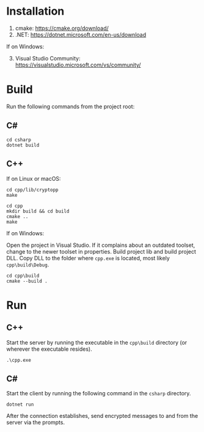 # Installation

1. cmake: https://cmake.org/download/
2. .NET: https://dotnet.microsoft.com/en-us/download

If on Windows:

3. Visual Studio Community: https://visualstudio.microsoft.com/vs/community/

# Build

Run the following commands from the project root:

## C#

```commandline
cd csharp
dotnet build
```

## C++

If on Linux or macOS:

```commandline
cd cpp/lib/cryptopp
make
```

```commandline
cd cpp
mkdir build && cd build
cmake ..
make
```

If on Windows:

Open the project in Visual Studio. If it complains about an outdated toolset, change to the newer toolset in properties. Build project lib and build project DLL. Copy DLL to the folder where `cpp.exe` is located, most likely `cpp\build\Debug`.

```commandline
cd cpp\build
cmake --build .
```

# Run

## C++

Start the server by running the executable in the `cpp\build` directory (or wherever the executable resides).

```commandline
.\cpp.exe
```

## C#

Start the client by running the following command in the `csharp` directory.

```commandline
dotnet run
```

After the connection establishes, send encrypted messages to and from the server via the prompts.
